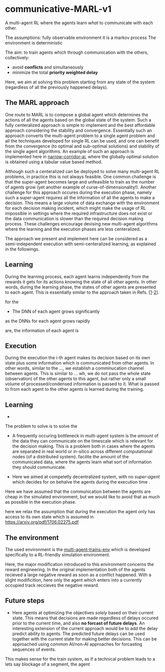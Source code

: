 # communicative-MARL-v1
A multi-agent RL where the agents learn *what* to communicate with each other.

The assumptions:
fully observable environment
it is a markov process
The environment is deterministic

The aim:
to train agents which through communication with the others, collectively:

* avoid **conflicts** and simultaneously
* minimize the total **priority weighted delay**

Here, we aim at solving this problem starting from any state of the system (regardless of all the previously happened delays).


## The MARL approach

One route to MARL is to compose a global agent which determines the actions of all the agents based on the global state of the system. Such a fully centeralized approach is simple to implement and the best affordable approach considering the stability and convergence. Essentially such an approach converts the multi-agent problem to a single agent problem and all the techniques developed for single RL can be used, and one can benefit from the convergence (to optimal and sub-optimal solutions) and stability of the single agent algorithms. An example of such an approach is implemented here in [narrow-corridor-ai](https://github.com/nima-siboni/narrow-corridor-ai), where the globally optimal solution is obtained using a tabular value based method.

Although such a centeralized can be deployed to solve many multi-agent RL problems, in practice this is not always feasible.  One common challenge is that the super-agent becomes large and unfeasible to train as the number of agents grow (yet another example of curse-of-dimensionality!). Another challenge for this approach occures during the execution phase, namely such a super-agent requires all the information of all the agents to make a decision. This means a large volume of data exchange with the environment for each decision making incident, which might make the usage of RL impossible in settings where the required infrastructure does not exist or the data communication is slower than the required decision making process. These challenges encourage devising new multi-agent algorithms where the learning and the execution phases are less centeralized. 

The approach we present and implement here can be considered as a semi-independent execution with semi-centeralized learning, as explained in the followings.


## Learning

During the learning process, each agent learns independently from the rewards it gets for its actions knowing the state of all other agents. In other words, during the learning phase, the states of other agents are presented to each agent. This is essentially similar to the approach taken in Refs. [[1](https://arxiv.org/pdf/1706.02275.pdf)-[2](https://arxiv.org/pdf/1605.06676.pdf)].

for the 
* The DNN of each agent grows significantly 

as the DNNs for each agent grows rapidly 

are, the information of each agent is 

## Execution 

During the execution the i-th agent makes its decision based on its own state plus some information which is communicated from other agents. In other words, similar to the ..., we establish a comminucation channel between agents. This is similar to ... wh, we do not pass the whole state (observation) of the other agents to this agent, but rather only a small volume of processed/condensed information is passed to it. What is passed to from each agent to the other agents is learned during the training.

## Learning
* 
The problem to solve is to solve the
* A frequently occuring bottleneck in multi-agent system is the *amount* of the data they can communicate on the timescale which is relevant for the decision making. This is a problem both in cases where the agents are separated in real world or in-silico across different computational nodes (of a distributed system). facilite the amount of the communicated data, where the agents learn what sort of information they should communicate.

* Here we aimed at compeletly decentralized system, with no *super-agent* which decides for on behalve the agents during the execution time . 

Here we have assumed that the communication between the agents are cheap in the simulated environment, but we would like to avoid that as much as possible in the execution phase.

here we relax the assumption that during the execution the agent only has access to its own state which is assumed in https://arxiv.org/pdf/1706.02275.pdf
## The environment

The used environment is the [multi-agent-trains-env](https://github.com/nima-siboni/multi-agent-trains-env) which is developed specifically to a RL-friendly simulation environment.

Here, the major modification introduced to this environment concerns the reward engineering. In the original implementation both of the agents recieved a large negative reward as soon as a conflict happened. With a slight modificition, here only the agent which enters into a currently occupied track reccieves the negative reward. 

## Future steps

* Here agents at optimizing the objectives *solely* based on their current state. This means that decisions are made regardless of delays occured prior to the current time, and also **no forcast of future delays**. An interesting extension of the current approach would be to add the delay predict ability to agents. The predicted future delays can be used together with the current state for making better decisions. This can be approached using common AI/non-AI approaches for forcasting sequences of events. 

This makes sense for the train system, as if a technical problem leads to a lets say blockage of a segment, the agent
